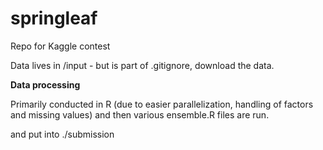 # springleaf

Repo for Kaggle contest

Data lives in /input - but is part of .gitignore, download the data.

**Data processing**

Primarily conducted in R (due to easier parallelization, handling of factors and missing values)
and then various ensemble.R files are run.

and put into ./submission
